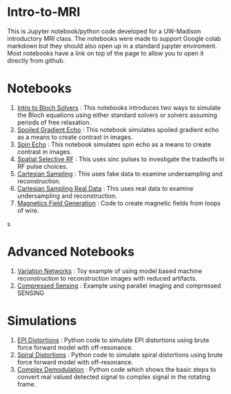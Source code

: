 # Intro-to-MRI
This is Jupyter notebook/python code developed for a UW-Madison introductory MRI class. The notebooks were made to support Google colab markdown but they should also open up in a standard jupyter enviroment. Most notebooks have a link on top of the page to allow you to open it directly from github. 

# Notebooks
1. [Intro to Bloch Solvers](NoteBooks/Intro_MRI_Bloch_Solvers.ipynb) : This notebooks introduces two ways to simulate the Bloch equations using either standard solvers or solvers assuming periods of free relaxation.
2. [Spoiled Gradient Echo](NoteBooks/Spoiled_Gradient_Echo.ipynb) : This notebook simulates spoiled gradient echo as a means to create contrast in images.
3. [Spin Echo](NoteBooks/Spin_Echo.ipynb) : This notebook simulates spin echo as a means to create contrast in images.
4. [Spatial Selective RF](NoteBooks/Selective_RF_Excitation.ipynb) : This uses sinc pulses to investigate the tradeoffs in RF pulse choices.
5. [Cartesian Sampling](NoteBooks/Simulated_Sampling.ipynb) : This uses fake data to examine undersampling and reconstruction.
6. [Cartesian Sampling Real Data](NoteBooks/Recon_Example.ipynb) : This uses real data to examine undersampling and reconstruction.
7. [Magnetics Field Generation](NoteBooks/Field_Generation.ipynb) : Code to create magnetic fields from loops of wire.

s
# Advanced Notebooks
1. [Variation Networks](AdvancedNoteBooks/VarNetToyExample.ipynb) : Toy example of using model based machine reconstruction to reconstruction images with reduced artifacts.
2. [Compressed Sensing](AdvancedNoteBooks/Constrained_Reconstruction_Demo.ipynb) : Example using parallel imaging and compressed SENSING

# Simulations 
1. [EPI Distortions](Simulations/epi_distortions.py) : Python code to simulate EPI distortions using brute force forward model with off-resonance. 
2. [Spiral Distortions](Simulations/spiral_distortions.py) : Python code to simulate spiral distortions using brute force forward model with off-resonance. 
3. [Complex Demodulation](Simulations/demodulation_example.py) : Python code which shows the basic steps to convert real valued detected signal to complex signal in the rotating frame.

